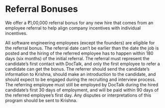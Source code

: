 # Referral Bonuses
We offer a ₹1,00,000 referral bonus for any new hire that comes from an employee referral to help align company incentives with individual incentives. 

All software engineering employees (except the founders) are eligible for the referral bonus. The referral date can’t be earlier than the date the job is posted and the hiring of the referred employee has to happen within 180 days (six months) of the initial referral. The referral must represent the candidate’s first contact with DocTalk, and only the first employee to refer a candidate can get the bonus. The referrer should send the candidate’s information to Krishna, should make an introduction to the candidate, and should expect to be engaged during the recruiting and interview process. The referring employee must still be employed by DocTalk during the hired candidate’s first 30 days of employment, and will be paid within 90 days of the referred employee’s first day. Any disputes or interpretations of this program should be sent to Krishna.